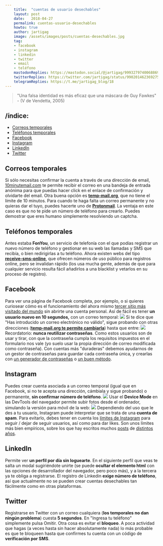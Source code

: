 ```yaml
---
    title:  "cuentas de usuario desechables"
    layout: post
    date:   2018-04-27
    permalink: cuentas-usuario-desechables
    howto: true
    author: jartigag
    image: /assets/images/posts/cuentas-desechables.jpg
    tag:
    - facebook
    - instagram
    - linkedin
    - twitter
    - email
    - teléfono
    mastodonReplies: https://mastodon.social/@jartigag/99932797400688696
    twitterReplies: https://twitter.com/jartigag/status/990201462369275910
    telegramReplies: https://t.me/jartigag_blog/18
---
```


> "Una falsa identidad es más eficaz que una máscara de Guy Fawkes" - (V de Vendetta, 2005)

## /índice:
- [Correos temporales](#correos-temporales)
- [Teléfonos temporales](#teléfonos-temporales)
- [Facebook](#facebook)
- [Instagram](#instagram)
- [LinkedIn](#linkedin)
- [Twitter](#twitter)

## Correos temporales

Si sólo necesitas confirmar la cuenta a través de una dirección de email, [10minutemail.com](https://10minutemail.com) te permite recibir el correo
en una bandeja de entrada anónima para que puedas hacer click en el enlace de confirmación y olvidarte del email. Otra buena opción es
[**temp-mail.org**](https://temp-mail.org/es), que no tiene el límite de 10 minutos.  Para cuando te haga falta un correo permanente y no quieras dar
el tuyo, puedes hacerte uno de [**Protonmail**](https://protonmail.com). La ventaja en este caso es que no te pide un número de teléfono para
crearlo. Puedes demostrar que eres humano simplemente resolviendo un captcha.

## Teléfonos temporales

Antes estaba **FonYou**, un servicio de telefonía con el que podías registrar un nuevo número de teléfono y gestionar en su web las llamadas y SMS
que recibía, o bien redirigirlas a tu teléfono.  Ahora existen webs del tipo [**receive-sms-online**](http://receive-sms-online.com/), que ofrecen
números de uso público para registros online, pero se invalidan rápido (los usa mucha gente, además de que para cualquier servicio resulta fácil
añadirlos a una blacklist y vetarlos en su proceso de registro).

## Facebook

Para ver una página de Facebook completa, por ejemplo, o si quieres curiosear cómo es el funcionamiento del ahora mismo [tercer sitio más visitado
del mundo](https://www.alexa.com/topsites) sin abrirte una cuenta personal.  Así de fácil es tener **un usuario nuevo en 10 segundos,** con un correo
temporal:  ![]({{site.baseurl}}/assets/images/posts/fb_reg1.png) Si te dice que "Has introducido un correo electrónico no válido", sigue probando con
otras direcciones ([**temp-mail.org te permite cambiarla**](https://temp-mail.org/es/option/change/)) hasta que entre:
![]({{site.baseurl}}/assets/images/posts/fb_reg2.png) Recordatorio: **nunca reutilizar contraseñas**. Como estos usuarios son de usar y tirar, con
que la contraseña cumpla los requisitos impuestos en el formulario nos vale (yo suelo usar la propia dirección de correo modificada como contraseña).
Con cuentas más "duraderas" debemos ayudarnos de un gestor de contraseñas para guardar cada contraseña única, y crearlas con [un generador de
contraseñas](https://jartigag.github.io/PassGen) o [un buen método](https://www.schneier.com/blog/archives/2014/03/choosing_secure_1.html).

## Instagram

Puedes crear cuenta asociada a un correo temporal (igual que en Facebook, si no te acepta una dirección, cámbiala y sigue probando) o permanente,
**sin confirmar número de teléfono**.  ![]({{site.baseurl}}/assets/images/posts/ig_reg1.png) Usar el **Device Mode** en las DevTools del navegador
permite subir fotos desde el ordenador, simulando la versión para móvil de la web: ![]({{site.baseurl}}/assets/images/posts/ig_reg2.png) Dependiendo
del uso que le des a tu usuario, Instagram puede interpretar que se trata de una **cuenta de spam**. Para evitarlo, debes tener en cuenta los
[límites de Instagram](https://www.quora.com/What-are-the-limits-of-follow-and-unfollow-on-instagram-per-hour) para seguir / dejar de seguir
usuarios, así como para dar likes. Son unos límites más bien empíricos, sobre los que hay escritos muchos
[posts](https://elfsight.com/blog/2016/12/instagram-restrictions-limits-likes-followers-comments/) de
[distintos](https://www.androidtipster.com/instagram-follow-limit-per-day/) [años](https://www.androidtipster.com/instagram-limits/).

## LinkedIn

Permite ver **un perfil por día sin loguearte**. En el siguiente perfil que veas te salta un modal sugiriéndote unirte (se puede **ocultar el
elemento html** con las opciones de desarrollador del navegador, pero poco más), y a la tercera ya te obliga a registrarse. El registro de Linkedin
**exige número de teléfono**, así que actualmente no se pueden crear cuentas desechables tan fácilmente como en otras plataformas.

## Twitter

Registrarse en Twitter con un correo cualquiera (**los temporales no dan ningún problema**) cuesta **5 segundos**. En "Ingresa tu teléfono"
simplemente pulsa Omitir.  Otra cosa es evitar el **bloqueo**. A poca actividad que hagas (a veces hasta sin hacer absolutamente nada) lo más
probable es que te bloqueen hasta que confirmes tu cuenta con un código de **verificación por SMS**.
